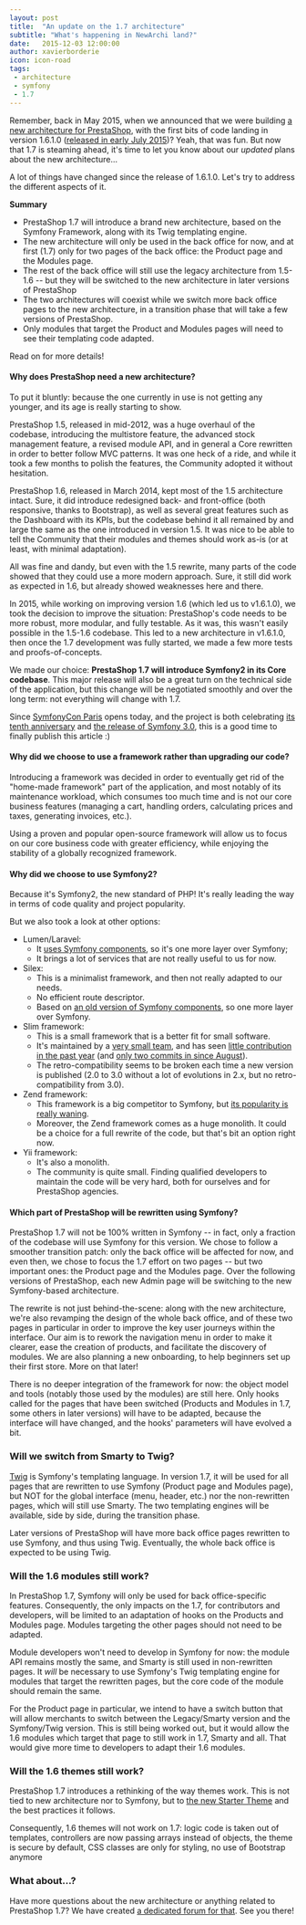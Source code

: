 ```yaml
---
layout: post
title:  "An update on the 1.7 architecture"
subtitle: "What's happening in NewArchi land?"
date:   2015-12-03 12:00:00
author: xavierborderie
icon: icon-road
tags:
 - architecture
 - symfony
 - 1.7
---
```


Remember, back in May 2015, when we announced that we were building [a new architecture for PrestaShop](http://build.prestashop.com/news/new-architecture-1-6-1-0/), with the first bits of code landing in version 1.6.1.0 ([released in early July 2015](http://build.prestashop.com/news/1-6-1-0-released/))? Yeah, that was fun. But now that 1.7 is steaming ahead, it's time to let you know about our _updated_ plans about the new architecture...

A lot of things have changed since the release of 1.6.1.0. Let's try to address the different aspects of it.

**Summary**

* PrestaShop 1.7 will introduce a brand new architecture, based on the Symfony Framework, along with its Twig templating engine.
* The new architecture will only be used in the back office for now, and at first (1.7) only for two pages of the back office: the Product page and the Modules page.
* The rest of the back office will still use the legacy architecture from 1.5-1.6 -- but they will be switched to the new architecture in later versions of PrestaShop
* The two architectures will coexist while we switch more back office pages to the new architecture, in a transition phase that will take a few versions of PrestaShop.
* Only modules that target the Product and Modules pages will need to see their templating code adapted.
 
Read on for more details!


#### Why does PrestaShop need a new architecture?

To put it bluntly: because the one currently in use is not getting any younger, and its age is really starting to show.

PrestaShop 1.5, released in mid-2012, was a huge overhaul of the codebase, introducing the multistore feature, the advanced stock management feature, a revised module API, and in general a Core rewritten in order to better follow MVC patterns. It was one heck of a ride, and while it took a few months to polish the features, the Community adopted it without hesitation.

PrestaShop 1.6, released in March 2014, kept most of the 1.5 architecture intact. Sure, it did introduce redesigned back- and front-office (both responsive, thanks to Bootstrap), as well as several great features such as the Dashboard with its KPIs, but the codebase behind it all remained by and large the same as the one introduced in version 1.5. It was nice to be able to tell the Community that their modules and themes should work as-is (or at least, with minimal adaptation).

All was fine and dandy, but even with the 1.5 rewrite, many parts of the code showed that they could use a more modern approach. Sure, it still did work as expected in 1.6, but already showed weaknesses here and there.

In 2015, while working on improving version 1.6 (which led us to v1.6.1.0), we took the decision to improve the situation: PrestaShop's code needs to be more robust, more modular, and fully testable. As it was, this wasn't easily possible in the 1.5-1.6 codebase. This led to a new architecture in v1.6.1.0, then once the 1.7 development was fully started, we made a few more tests and proofs-of-concepts.

We made our choice: **PrestaShop 1.7 will introduce Symfony2 in its Core codebase**. This major release will also be a great turn on the technical side of the application, but this change will be negotiated smoothly and over the long term: not everything will change with 1.7.

Since [SymfonyCon Paris](http://pariscon2015.symfony.com/) opens today, and the project is both celebrating [its tenth anniversary](http://blog.sensiolabs.com/fr/2015/06/25/sensiolabs_celebre_les_10_ans_de_symfony/) and [the release of Symfony 3.0](https://symfony.com/blog/symfony-3-0-0-released), this is a good time to finally publish this article :)


#### Why did we choose to use a framework rather than upgrading our code?

Introducing a framework was decided in order to eventually get rid of the "home-made framework" part of the application, and most notably of its maintenance workload, which consumes too much time and is not our core business features (managing a cart, handling orders, calculating prices and taxes, generating invoices, etc.).

Using a proven and popular open-source framework will allow us to focus on our core business code with greater efficiency, while enjoying the stability of a globally recognized framework.


#### Why did we choose to use Symfony2?

Because it's Symfony2, the new standard of PHP! It's really leading the way in terms of code quality and project popularity.

But we also took a look at other options:

* Lumen/Laravel:
  * It [uses Symfony components](http://symfony.com/projects/laravel), so it's one more layer over Symfony;
  * It brings a lot of services that are not really useful to us for now.
* Silex:
  * This is a minimalist framework, and then not really adapted to our needs.
  * No efficient route descriptor.
  * Based on [an old version of Symfony components](http://symfony.com/projects/silex), so one more layer over Symfony.
* Slim framework:
  * This is a small framework that is a better fit for small software.
  * It's maintained by a [very small team](https://github.com/orgs/slimphp/people), and has seen [little contribution in the past year](https://github.com/slimphp/Slim/graphs/contributors?from=2015-01-01&to=2015-12-01&type=c) (and [only two commits in since August](https://github.com/slimphp/Slim/graphs/contributors?from=2015-09-01&to=2015-12-01&type=c)).
  * The retro-compatibility seems to be broken each time a new version is published (2.0 to 3.0 without a lot of evolutions in 2.x, but no retro-compatibility from 3.0).
* Zend framework:
  * This framework is a big competitor to Symfony, but [its popularity is really waning](http://www.google.com/trends/explore?hl=en-US#q=Zend%20Framework%2C%20Symfony&cmpt=q&tz=Etc%2FGMT-1).
  * Moreover, the Zend framework comes as a huge monolith. It could be a choice for a full rewrite of the code, but that's bit an option right now.
* Yii framework:
  * It's also a monolith.
  * The community is quite small. Finding qualified developers to maintain the code will be very hard, both for ourselves and for PrestaShop agencies.


#### Which part of PrestaShop will be rewritten using Symfony?

PrestaShop 1.7 will not be 100% written in Symfony -- in fact, only a fraction of the codebase will use Symfony for this version. 
We chose to follow a smoother transition patch: only the back office will be affected for now, and even then, we chose to focus the 1.7 effort on two pages -- but two important ones: the Product page and the Modules page. Over the following versions of PrestaShop, each new Admin page will be switching to the new Symfony-based architecture.

The rewrite is not just behind-the-scene: along with the new architecture, we're also revamping the design of the whole back office, and of these two pages in particular in order to improve the key user journeys within the interface.
Our aim is to rework the navigation menu in order to make it clearer, ease the creation of products, and facilitate the discovery of modules. We are also planning a new onboarding, to help beginners set up their first store. More on that later!

There is no deeper integration of the framework for now: the object model and tools (notably those used by the modules) are still here. Only hooks called for the pages that have been switched (Products and Modules in 1.7, some others in later versions) will have to be adapted, because the interface will have changed, and the hooks' parameters will have evolved a bit.


### Will we switch from Smarty to Twig?

[Twig](http://twig.sensiolabs.org/) is Symfony's templating language. In version 1.7, it will be used for all pages that are rewritten to use Symfony (Product page and Modules page), but NOT for the global interface (menu, header, etc.) nor the non-rewritten pages, which will still use Smarty. The two templating engines will be available, side by side, during the transition phase.

Later versions of PrestaShop will have more back office pages rewritten to use Symfony, and thus using Twig. Eventually, the whole back office is expected to be using Twig.


### Will the 1.6 modules still work?

In PrestaShop 1.7, Symfony will only be used for back office-specific features. Consequently, the only impacts on the 1.7, for contributors and developers, will be limited to an adaptation of hooks on the Products and Modules page. Modules targeting the other pages should not need to be adapted.

Module developers won't need to develop in Symfony for now: the module API remains mostly the same, and Smarty is still used in non-rewritten pages. It _will_ be necessary to use Symfony's Twig templating engine for modules that target the rewritten pages, but the core code of the module should remain the same.

For the Product page in particular, we intend to have a switch button that will allow merchants to switch between the Legacy/Smarty version and the Symfony/Twig version. This is still being worked out, but it would allow the 1.6 modules which target that page to still work in 1.7, Smarty and all. That would give more time to developers to adapt their 1.6 modules.


### Will the 1.6 themes still work?

PrestaShop 1.7 introduces a rethinking of the way themes work. This is not tied to new architecture nor to Symfony, but to [the new Starter Theme](http://build.prestashop.com/news/starter-theme-kickoff/) and the best practices it follows.

Consequently, 1.6 themes will not work on 1.7: logic code is taken out of templates, controllers are now passing arrays instead of objects, the theme is secure by default, CSS classes are only for styling, no use of Bootstrap anymore


### What about...?

Have more questions about the new architecture or anything related to PrestaShop 1.7? We have created [a dedicated forum for that](https://www.prestashop.com/forums/forum/273-170x-in-development/). See you there!
